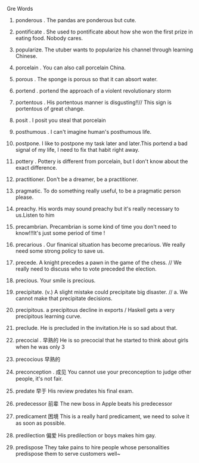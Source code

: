 Gre Words

1. ponderous . The pandas are ponderous but cute.
2. pontificate . She used to pontificate about how she won the first prize in eating food. Nobody cares.
3. popularize. The utuber wants to popularize his channel through learning Chinese.
4. porcelain . You can also call porcelain China.
5. porous . The sponge is porous so that it can absort water.
6. portend . portend the approach of a violent revolutionary storm
7. portentous . His portentous manner is disgusting!!// This sign is portentous of great change.
8. posit . I posit you steal that porcelain 
9. posthumous . I can't imagine human's posthumous life.
10. postpone. I like to postpone my task later and later.This portend a bad signal of my life, I need to fix that habit right away.

11. pottery . Pottery is different from porcelain, but I don't know about the exact difference.
12. practitioner. Don't be a dreamer, be a practitioner.
13. pragmatic. To do something really useful, to be a pragmatic person please.
14. preachy. His words may sound preachy but it's really necessary to us.Listen to him
15. precambrian. Precambrian is some kind of time you don't need to know!!!It's just some period of time !
16. precarious . Our finanical situation has become precarious. We really need some strong policy to save us.
17. precede. A knight precedes a pawn in the game of the chess. // We really need to discuss who to vote preceded the election.
18. precious. Your smile is precious.
19. precipitate. (v.) A slight mistake could precipitate big disaster. // a. We cannot make that precipitate decisions.
20. precipitous. a precipitous decline in exports / Haskell gets a very precipitous learning curve.

21. preclude. He is precluded in the invitation.He is so sad about that.
22. precocial . 早熟的 He is so precocial that he started to think about girls when he was only 3
23. precocious 早熟的
24. preconception . 成见 You cannot use your preconception to judge other people, it's not fair.
25. predate 早于 His review predates his final exam.
26. predecessor 前辈 The new boss in Apple beats his predecessor
27. predicament 困境 This is a really hard predicament, we need to solve it as soon as possible.
28. predilection 偏爱 His predilection or boys makes him gay.
29. predispose They take pains to hire people whose personalities predispose them to serve customers well~
